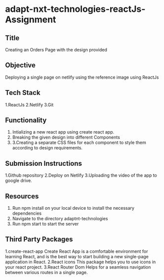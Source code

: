 # adapt-nxt-technologies-reactJs-Assignment
## Title
Creating an Orders Page with the design provided


## Objective 
Deploying a single page on netlify using the reference image using ReactJs

## Tech Stack 
1.ReactJs
2.Netlify
3.Git


## Functionality 
1. Intializing a new react app using create react app.
2. Breaking the given design into different Components
3. 3.Creating a  separate CSS files for each component to style them according to  design requirements.
## Submission Instructions 
1.Github repository
2.Deploy on Netlify
3.Uploading the video of the app to google drive.

## Resources 
1. Run npm install on your local device to install the necessary dependencies
2. Navigate to the directory adaptnt-technologies
3. Run npm start to start the server
## Third Party Packages
1.create-react-app 
Create React App is a comfortable environment for learning React, and is the best way to start building a new single-page application in React.
2.React icons
This package helps you to use icons in your react project.
3.React Router Dom
Helps for a seamless navigation between various routes in a single page.



